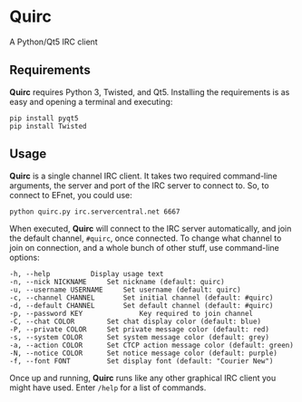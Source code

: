 # Quirc
A Python/Qt5 IRC client
## Requirements
**Quirc** requires Python 3, Twisted, and Qt5. Installing the requirements is as easy and opening a terminal and executing:

    pip install pyqt5
    pip install Twisted
## Usage
**Quirc** is a single channel IRC client. It takes two required command-line arguments, the server and port of the IRC server to connect to. So, to connect to EFnet, you could use:

    python quirc.py irc.servercentral.net 6667
When executed, **Quirc** will connect to the IRC server automatically, and join the default channel, `#quirc`, once connected. To change what channel to join on connection, and a whole bunch of other stuff, use command-line options:

    -h, --help			Display usage text
    -n, --nick NICKNAME		Set nickname (default: quirc)
    -u, --username USERNAME		Set username (default: quirc)
    -c, --channel CHANNEL		Set initial channel (default: #quirc)
    -d, --default CHANNEL		Set default channel (default: #quirc)
    -p, --password KEY              Key required to join channel
    -C, --chat COLOR		Set chat display color (default: blue)
    -P, --private COLOR		Set private message color (default: red)
    -s, --system COLOR		Set system message color (default: grey)
    -a, --action COLOR		Set CTCP action message color (default: green)
    -N, --notice COLOR		Set notice message color (default: purple)
    -f, --font FONT			Set display font (default: "Courier New")

Once up and running, **Quirc** runs like any other graphical IRC client you might have used.  Enter `/help` for a list of commands.
